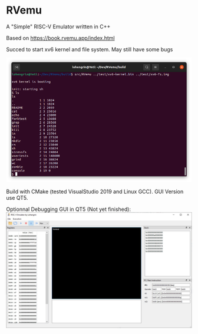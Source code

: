 # RVemu
A "Simple" RISC-V Emulator written in C++

Based on https://book.rvemu.app/index.html

Succed to start xv6 kernel and file system.
May still have some bugs

![Running XV6](xv6.png)

Build with CMake (tested VisualStudio 2019 and Linux GCC).
GUI Version use QT5.

Optionnal Debugging GUI in QT5 (Not yet finished):
![QT Gui](Screenshot.jpg)
